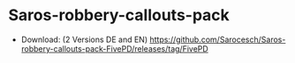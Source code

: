 # Saros-robbery-callouts-pack



- Download: (2 Versions DE and EN) https://github.com/Sarocesch/Saros-robbery-callouts-pack-FivePD/releases/tag/FivePD

